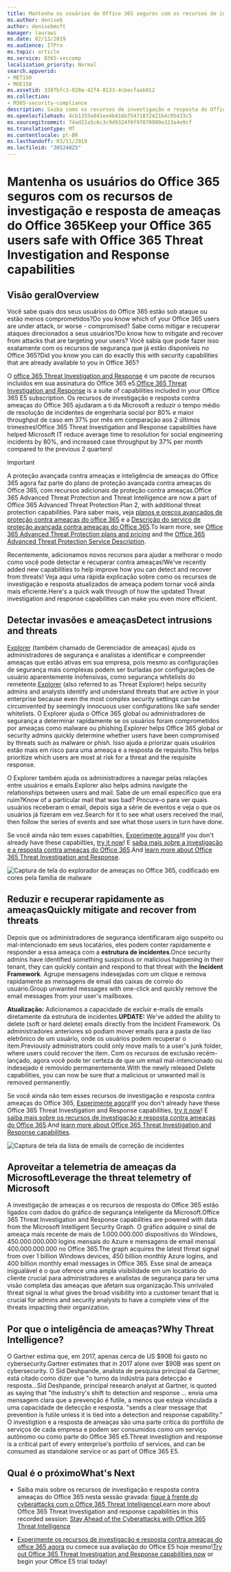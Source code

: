 ```yaml
---
title: Mantenha os usuários do Office 365 seguros com os recursos de investigação e resposta de ameaças do Office 365
ms.author: deniseb
author: denisebmsft
manager: laurawi
ms.date: 02/13/2019
ms.audience: ITPro
ms.topic: article
ms.service: O365-seccomp
localization_priority: Normal
search.appverid:
- MET150
- MOE150
ms.assetid: 3387bfc3-028a-42f4-8133-4cbecfaab812
ms.collection:
- M365-security-compliance
description: Saiba como os recursos de investigação e resposta do Office 365 podem ajudar sua organização a detectar invasões e ameaças, e reduzir rapidamente e recuperar contra ameaças.
ms.openlocfilehash: 4cb1355e841ee4b416bf5471872421b4c05433c5
ms.sourcegitcommit: 74ad22a5c6c3c9d9324f0f97070909e323a4e9cf
ms.translationtype: MT
ms.contentlocale: pt-BR
ms.lasthandoff: 03/11/2019
ms.locfileid: "30524025"
---
```

# <a name="keep-your-office-365-users-safe-with-office-365-threat-investigation-and-response-capabilities"></a><span data-ttu-id="06a0a-103">Mantenha os usuários do Office 365 seguros com os recursos de investigação e resposta de ameaças do Office 365</span><span class="sxs-lookup"><span data-stu-id="06a0a-103">Keep your Office 365 users safe with Office 365 Threat Investigation and Response capabilities</span></span>

## <a name="overview"></a><span data-ttu-id="06a0a-104">Visão geral</span><span class="sxs-lookup"><span data-stu-id="06a0a-104">Overview</span></span>

<span data-ttu-id="06a0a-105">Você sabe quais dos seus usuários do Office 365 estão sob ataque ou estão menos comprometidos?</span><span class="sxs-lookup"><span data-stu-id="06a0a-105">Do you know which of your Office 365 users are under attack, or worse - compromised?</span></span> <span data-ttu-id="06a0a-106">Sabe como mitigar e recuperar ataques direcionados a seus usuários?</span><span class="sxs-lookup"><span data-stu-id="06a0a-106">Do know how to mitigate and recover from attacks that are targeting your users?</span></span> <span data-ttu-id="06a0a-107">Você sabia que pode fazer isso exatamente com os recursos de segurança que já estão disponíveis no Office 365?</span><span class="sxs-lookup"><span data-stu-id="06a0a-107">Did you know you can do exactly this with security capabilities that are already available to you in Office 365?</span></span> 
  
<span data-ttu-id="06a0a-108">O [office 365 Threat Investigation and Response](office-365-ti.md) é um pacote de recursos incluídos em sua assinatura do Office 365 e5.</span><span class="sxs-lookup"><span data-stu-id="06a0a-108">[Office 365 Threat Investigation and Response](office-365-ti.md) is a suite of capabilities included in your Office 365 E5 subscription.</span></span> <span data-ttu-id="06a0a-109">Os recursos de investigação e resposta contra ameaças do Office 365 ajudaram a ti da Microsoft a reduzir o tempo médio de resolução de incidentes de engenharia social por 80% e maior throughput de caso em 37% por mês em comparação aos 2 últimos trimestres!</span><span class="sxs-lookup"><span data-stu-id="06a0a-109">Office 365 Threat Investigation and Response capabilities have helped Microsoft IT reduce average time to resolution for social engineering incidents by 80%, and increased case throughput by 37% per month compared to the previous 2 quarters!</span></span> 

> [!IMPORTANT]
> <span data-ttu-id="06a0a-110">A proteção avançada contra ameaças e inteligência de ameaças do Office 365 agora faz parte do plano de proteção avançada contra ameaças do Office 365, com recursos adicionais de proteção contra ameaças.</span><span class="sxs-lookup"><span data-stu-id="06a0a-110">Office 365 Advanced Threat Protection and Threat Intelligence are now a part of Office 365 Advanced Threat Protection Plan 2, with additional threat protection capabilities.</span></span> <span data-ttu-id="06a0a-111">Para saber mais, veja [planos e preços avançados de proteção contra ameaças do office 365](https://products.office.com/exchange/advance-threat-protection) e a [Descrição do serviço de proteção avançada contra ameaças do Office 365](https://docs.microsoft.com/office365/servicedescriptions/office-365-advanced-threat-protection-service-description).</span><span class="sxs-lookup"><span data-stu-id="06a0a-111">To learn more, see [Office 365 Advanced Threat Protection plans and pricing](https://products.office.com/exchange/advance-threat-protection) and the [Office 365 Advanced Threat Protection Service Description](https://docs.microsoft.com/office365/servicedescriptions/office-365-advanced-threat-protection-service-description).</span></span>
  
<span data-ttu-id="06a0a-112">Recentemente, adicionamos novos recursos para ajudar a melhorar o modo como você pode detectar e recuperar contra ameaças!</span><span class="sxs-lookup"><span data-stu-id="06a0a-112">We've recently added new capabilities to help improve how you can detect and recover from threats!</span></span> <span data-ttu-id="06a0a-113">Veja aqui uma rápida explicação sobre como os recursos de investigação e resposta atualizados de ameaça podem tornar você ainda mais eficiente.</span><span class="sxs-lookup"><span data-stu-id="06a0a-113">Here's a quick walk through of how the updated Threat investigation and response capabilities can make you even more efficient.</span></span>
  
## <a name="detect-intrusions-and-threats"></a><span data-ttu-id="06a0a-114">Detectar invasões e ameaças</span><span class="sxs-lookup"><span data-stu-id="06a0a-114">Detect intrusions and threats</span></span>

<span data-ttu-id="06a0a-115">[Explorer](use-explorer-in-security-and-compliance.md) (também chamado de Gerenciador de ameaças) ajuda os administradores de segurança e analistas a identificar e compreender ameaças que estão ativas em sua empresa, pois mesmo as configurações de segurança mais complexas podem ser burladas por configurações de usuário aparentemente inofensivas, como segurança whitelists do remetente.</span><span class="sxs-lookup"><span data-stu-id="06a0a-115">[Explorer](use-explorer-in-security-and-compliance.md) (also referred to as Threat Explorer) helps security admins and analysts identify and understand threats that are active in your enterprise because even the most complex security settings can be circumvented by seemingly innocuous user configurations like safe sender whitelists.</span></span> <span data-ttu-id="06a0a-116">O Explorer ajuda o Office 365 global ou administradores de segurança a determinar rapidamente se os usuários foram comprometidos por ameaças como malware ou phishing.</span><span class="sxs-lookup"><span data-stu-id="06a0a-116">Explorer helps Office 365 global or security admins quickly determine whether users have been compromised by threats such as malware or phish.</span></span> <span data-ttu-id="06a0a-117">Isso ajuda a priorizar quais usuários estão mais em risco para uma ameaça e a resposta de requisito.</span><span class="sxs-lookup"><span data-stu-id="06a0a-117">This helps prioritize which users are most at risk for a threat and the requisite response.</span></span> 
  
<span data-ttu-id="06a0a-118">O Explorer também ajuda os administradores a navegar pelas relações entre usuários e emails.</span><span class="sxs-lookup"><span data-stu-id="06a0a-118">Explorer also helps admins navigate the relationships between users and mail.</span></span> <span data-ttu-id="06a0a-119">Sabe de um email específico que era ruim?</span><span class="sxs-lookup"><span data-stu-id="06a0a-119">Know of a particular mail that was bad?</span></span> <span data-ttu-id="06a0a-120">Procure-o para ver quais usuários receberam o email, depois siga a série de eventos e veja o que os usuários já fizeram em vez.</span><span class="sxs-lookup"><span data-stu-id="06a0a-120">Search for it to see what users received the mail, then follow the series of events and see what those users in turn have done.</span></span>

<span data-ttu-id="06a0a-121">Se você ainda não tem esses capabilties, [Experimente agora](https://aka.ms/tryo365threatintel3)!</span><span class="sxs-lookup"><span data-stu-id="06a0a-121">If you don't already have these capabilties, [try it now](https://aka.ms/tryo365threatintel3)!</span></span> <span data-ttu-id="06a0a-122">E [saiba mais sobre a investigação e a resposta contra ameaças do Office 365](https://aka.ms/readmoreabouto365threatintel).</span><span class="sxs-lookup"><span data-stu-id="06a0a-122">And [learn more about Office 365 Threat Investigation and Response](https://aka.ms/readmoreabouto365threatintel).</span></span>
  
![Captura de tela do explorador de ameaças no Office 365, codificado em cores pela família de malware](media/591338dd-252a-437d-b5f2-87aa42e74b0c.png)
  
## <a name="quickly-mitigate-and-recover-from-threats"></a><span data-ttu-id="06a0a-124">Reduzir e recuperar rapidamente as ameaças</span><span class="sxs-lookup"><span data-stu-id="06a0a-124">Quickly mitigate and recover from threats</span></span>

<span data-ttu-id="06a0a-125">Depois que os administradores de segurança identificaram algo suspeito ou mal-intencionado em seus locatários, eles podem conter rapidamente e responder a essa ameaça com a **estrutura de incidentes**.</span><span class="sxs-lookup"><span data-stu-id="06a0a-125">Once security admins have identified something suspicious or malicious happening in their tenant, they can quickly contain and respond to that threat with the **Incident Framework**.</span></span> <span data-ttu-id="06a0a-126">Agrupe mensagens indesejadas com um clique e remova rapidamente as mensagens de email das caixas de correio do usuário.</span><span class="sxs-lookup"><span data-stu-id="06a0a-126">Group unwanted messages with one-click and quickly remove the email messages from your user's mailboxes.</span></span> 
  
 <span data-ttu-id="06a0a-127">**Atualização:** Adicionamos a capacidade de excluir e-mails de emails diretamente da estrutura de incidentes.</span><span class="sxs-lookup"><span data-stu-id="06a0a-127">**UPDATE:** We've added the ability to delete (soft or hard delete) emails directly from the Incident Framework.</span></span> <span data-ttu-id="06a0a-128">Os administradores anteriores só podiam mover emails para a pasta de lixo eletrônico de um usuário, onde os usuários podem recuperar o item.</span><span class="sxs-lookup"><span data-stu-id="06a0a-128">Previously administrators could only move mails to a user's junk folder, where users could recover the item.</span></span> <span data-ttu-id="06a0a-129">Com os recursos de exclusão recém-lançado, agora você pode ter certeza de que um email mal-intencionado ou indesejado é removido permanentemente.</span><span class="sxs-lookup"><span data-stu-id="06a0a-129">With the newly released Delete capabilities, you can now be sure that a malicious or unwanted mail is removed permanently.</span></span> 
  
<span data-ttu-id="06a0a-130">Se você ainda não tem esses recursos de investigação e resposta contra ameaças do Office 365, [Experimente agora](https://aka.ms/tryo365threatintel3)!</span><span class="sxs-lookup"><span data-stu-id="06a0a-130">If you don't already have these Office 365 Threat Investigation and Response capabilities, [try it now](https://aka.ms/tryo365threatintel3)!</span></span> <span data-ttu-id="06a0a-131">E [saiba mais sobre os recursos de investigação e resposta contra ameaças do Office 365](https://aka.ms/readmoreabouto365threatintel).</span><span class="sxs-lookup"><span data-stu-id="06a0a-131">And [learn more about Office 365 Threat Investigation and Response capabilities](https://aka.ms/readmoreabouto365threatintel).</span></span>
  
![Captura de tela da lista de emails de correção de incidentes](media/9d8452d3-d8d2-4b26-81f9-76396e08dd17.png)
  
## <a name="leverage-the-threat-telemetry-of-microsoft"></a><span data-ttu-id="06a0a-133">Aproveitar a telemetria de ameaças da Microsoft</span><span class="sxs-lookup"><span data-stu-id="06a0a-133">Leverage the threat telemetry of Microsoft</span></span>

<span data-ttu-id="06a0a-134">A investigação de ameaças e os recursos de resposta do Office 365 estão ligados com dados do gráfico de segurança inteligente da Microsoft.</span><span class="sxs-lookup"><span data-stu-id="06a0a-134">Office 365 Threat Investigation and Response capabilities are powered with data from the Microsoft Intelligent Security Graph.</span></span> <span data-ttu-id="06a0a-135">O gráfico adquire o sinal de ameaça mais recente de mais de 1.000.000.000 dispositivos do Windows, 450.000.000.000 logins mensais do Azure e mensagens de email mensal 400.000.000.000 no Office 365.</span><span class="sxs-lookup"><span data-stu-id="06a0a-135">The graph acquires the latest threat signal from over 1 billion Windows devices, 450 billion monthly Azure logins, and 400 billion monthly email messages in Office 365.</span></span> <span data-ttu-id="06a0a-136">Esse sinal de ameaça inigualável é o que oferece uma ampla visibilidade em um locatário do cliente crucial para administradores e analistas de segurança para ter uma visão completa das ameaças que afetam sua organização.</span><span class="sxs-lookup"><span data-stu-id="06a0a-136">This unrivaled threat signal is what gives the broad visibility into a customer tenant that is crucial for admins and security analysts to have a complete view of the threats impacting their organization.</span></span> 
  
   
## <a name="why-threat-intelligence"></a><span data-ttu-id="06a0a-137">Por que o inteligência de ameaças?</span><span class="sxs-lookup"><span data-stu-id="06a0a-137">Why Threat Intelligence?</span></span>

<span data-ttu-id="06a0a-138">O Gartner estima que, em 2017, apenas cerca de US $90B foi gasto no cybersecurity.</span><span class="sxs-lookup"><span data-stu-id="06a0a-138">Gartner estimates that in 2017 alone over $90B was spent on cybersecurity.</span></span> <span data-ttu-id="06a0a-139">O Sid Deshpande, analista de pesquisa principal da Gartner, está citado como dizer que "o turno da indústria para detecção e resposta...</span><span class="sxs-lookup"><span data-stu-id="06a0a-139">Sid Deshpande, principal research analyst at Gartner, is quoted as saying that "the industry's shift to detection and response …</span></span> <span data-ttu-id="06a0a-140">envia uma mensagem clara que a prevenção é futile, a menos que esteja vinculada a uma capacidade de detecção e resposta. "</span><span class="sxs-lookup"><span data-stu-id="06a0a-140">sends a clear message that prevention is futile unless it is tied into a detection and response capability."</span></span> <span data-ttu-id="06a0a-141">O investigtion e a resposta de ameaças são uma parte crítica do portfólio de serviços de cada empresa e podem ser consumidos como um serviço autônomo ou como parte do Office 365 e5.</span><span class="sxs-lookup"><span data-stu-id="06a0a-141">Threat investigtion and response is a critical part of every enterprise's portfolio of services, and can be consumed as standalone service or as part of Office 365 E5.</span></span>
  
## <a name="whats-next"></a><span data-ttu-id="06a0a-142">Qual é o próximo</span><span class="sxs-lookup"><span data-stu-id="06a0a-142">What's Next</span></span>

- <span data-ttu-id="06a0a-143">Saiba mais sobre os recursos de investigação e resposta contra ameaças do Office 365 nesta sessão gravada: [fique à frente do cyberattacks com o Office 365 Threat Intelligence](https://myignite.microsoft.com/videos/53723)</span><span class="sxs-lookup"><span data-stu-id="06a0a-143">Learn more about Office 365 Threat Investigation and response capabilities  in this recorded session: [Stay Ahead of the Cyberattacks with Office 365 Threat Intelligence](https://myignite.microsoft.com/videos/53723)</span></span>
    
- <span data-ttu-id="06a0a-144">[Experimente os recursos de investigação e resposta contra ameaças do office 365 agora](https://aka.ms/tryo365threatintel3) ou comece sua avaliação do Office E5 hoje mesmo!</span><span class="sxs-lookup"><span data-stu-id="06a0a-144">[Try out Office 365 Threat Investigation and Response capabilities now](https://aka.ms/tryo365threatintel3) or begin your Office E5 trial today!</span></span> 
    

